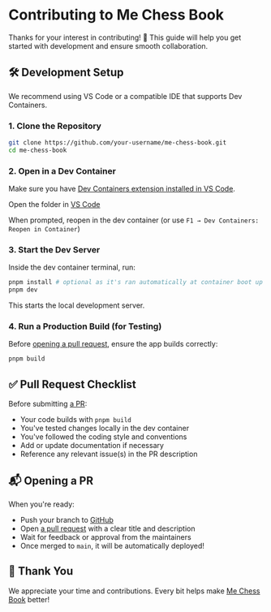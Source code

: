 # Contributing to Me Chess Book
Thanks for your interest in contributing! 🎉
This guide will help you get started with development and ensure smooth collaboration.

## 🛠 Development Setup
We recommend using VS Code or a compatible IDE that supports Dev Containers.

### 1. Clone the Repository
```bash
git clone https://github.com/your-username/me-chess-book.git
cd me-chess-book
```

### 2. Open in a Dev Container
Make sure you have [Dev Containers extension installed in VS Code](https://code.visualstudio.com/docs/devcontainers/containers).

Open the folder in [VS Code](https://code.visualstudio.com/)

When prompted, reopen in the dev container (or use `F1 → Dev Containers: Reopen in Container`)

### 3. Start the Dev Server
Inside the dev container terminal, run:

```bash
pnpm install # optional as it's ran automatically at container boot up time.
pnpm dev
```
This starts the local development server.

### 4. Run a Production Build (for Testing)
Before [opening a pull request](https://github.com/HappyPaul55/MeChessBook/compare), ensure the app builds correctly:

```bash
pnpm build
```

## ✅ Pull Request Checklist
Before submitting [a PR](https://github.com/HappyPaul55/MeChessBook/compare):

 - Your code builds with `pnpm build`
 - You've tested changes locally in the dev container
 - You've followed the coding style and conventions
 - Add or update documentation if necessary
 - Reference any relevant issue(s) in the PR description

## 📬 Opening a PR
When you're ready:

 - Push your branch to [GitHub](https://github.com)
 - Open [a pull request](https://github.com/HappyPaul55/MeChessBook/compare) with a clear title and description
 - Wait for feedback or approval from the maintainers
 - Once merged to `main`, it will be automatically deployed!

## 🙌 Thank You
We appreciate your time and contributions. Every bit helps make [Me Chess Book](http://localhost:3000/) better!